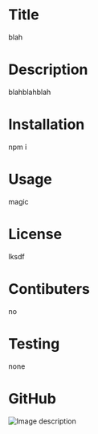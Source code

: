 
# Title
blah

# Description
 blahblahblah

# Installation
 npm i

# Usage
 magic

# License
 lksdf

# Contibuters
 no

# Testing
 none

 # GitHub
 ![Image description](https://avatars.githubusercontent.com/RichardKessler?size=100)
